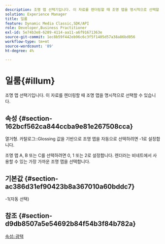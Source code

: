 ```yaml
---
description: 조명 맵 선택기입니다. 이 자료를 렌더링할 때 조명 맵을 명시적으로 선택할 수 있습니다.
solution: Experience Manager
title: 일룸
feature: Dynamic Media Classic,SDK/API
role: Developer,Business Practitioner
exl-id: 5e74b3e8-6289-4114-aa11-a6f91671363e
source-git-commit: 1ec8b59f442eb96c6c3f5f1405d57a38a86bd056
workflow-type: tm+mt
source-wordcount: '89'
ht-degree: 4%

---
```


# 일룸{#illum}

조명 맵 선택기입니다. 이 자료를 렌더링할 때 조명 맵을 명시적으로 선택할 수 있습니다.

## 속성 {#section-162bcf562ca844ccba9e81e267508cca}

열거형. 카탈로그::Glossing 값을 기반으로 조명 맵을 자동으로 선택하려면 -1로 설정합니다.

조명 맵 A, B 또는 C를 선택하려면 0, 1 또는 2로 설정합니다. 렌더러는 비네트에서 사용할 수 있는 가장 가까운 조명 맵을 선택합니다.

## 기본값 {#section-ac386d31ef90423b8a367010a60bddc7}

-1(자동 선택)

## 참조 {#section-d9db8507a5e54692b84f54b3f84b782a}

[속성::광택](../../../../../ir-api/material-cat/image-rendering-api-ref/c-ir-material-catalog/c-ir-material-data-reference/r-ir-cat-gloss.md#reference-5277f62a67e2408ab94699aa712f1eeb)
